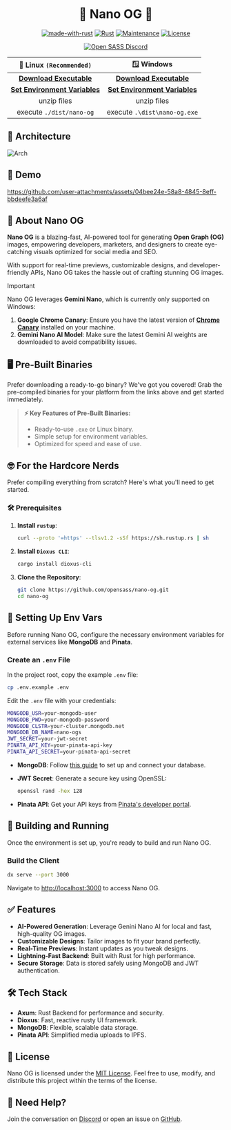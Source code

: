 <div align="center">

# 🌌 Nano OG 🎨

[![made-with-rust](https://img.shields.io/badge/Made%20with-Rust-1f425f.svg?logo=rust&logoColor=white)](https://www.rust-lang.org/)
[![Rust](https://img.shields.io/badge/Rust-1.79%2B-blue.svg)](https://www.rust-lang.org)
[![Maintenance](https://img.shields.io/badge/Maintained%3F-yes-green.svg)](https://github.com/nano-og)
[![License](https://img.shields.io/badge/license-MIT-blue.svg)](LICENSE)

[![Open SASS Discord](https://dcbadge.limes.pink/api/server/b5JbvHW5nv)](https://discord.com/invite/b5JbvHW5nv)

| 🐧 Linux `(Recommended)` | 🪟 Windows |
| :------: | :------: |
| [**Download Executable**](https://github.com/opensass/nano-og/releases/download/v0.0.1/dist.zip) | [**Download Executable**](https://github.com/opensass/nano-og/releases/download/v0.0.1/dist.rar) |
| [**Set Environment Variables**](https://github.com/opensass/nano-og#-setting-up-env-vars) | [**Set Environment Variables**](https://github.com/opensass/nano-og#-setting-up-env-vars) |
| unzip files | unzip files |
| execute `./dist/nano-og` | execute `.\dist\nano-og.exe` |

</div>

## 📐 Architecture

![Arch](https://github.com/user-attachments/assets/9f4da22c-729e-40fd-a4c2-c1e57a8f503d)

## 📸 Demo

https://github.com/user-attachments/assets/04bee24e-58a8-4845-8eff-bbdeefe3a6af

## 🚀 About Nano OG

**Nano OG** is a blazing-fast, AI-powered tool for generating **Open Graph (OG)** images, empowering developers, marketers, and designers to create eye-catching visuals optimized for social media and SEO.

With support for real-time previews, customizable designs, and developer-friendly APIs, Nano OG takes the hassle out of crafting stunning OG images.

> [!IMPORTANT]
> 
> Nano OG leverages **Gemini Nano**, which is currently only supported on Windows:
> 
> 1. **Google Chrome Canary**: Ensure you have the latest version of [**Chrome Canary**](https://www.google.com/chrome/canary/) installed on your machine.
> 2. **Gemini Nano AI Model**: Make sure the latest Gemini AI weights are downloaded to avoid compatibility issues.
> 

## 🖥️ Pre-Built Binaries

Prefer downloading a ready-to-go binary? We've got you covered! Grab the pre-compiled binaries for your platform from the links above and get started immediately.

> **⚡ Key Features of Pre-Built Binaries:**
>
> - Ready-to-use `.exe` or Linux binary.
> - Simple setup for environment variables.
> - Optimized for speed and ease of use.

## 🤓 For the Hardcore Nerds

Prefer compiling everything from scratch? Here's what you'll need to get started.

### 🛠️ Prerequisites

1. **Install `rustup`**:

   ```sh
   curl --proto '=https' --tlsv1.2 -sSf https://sh.rustup.rs | sh
   ```

1. **Install `Dioxus CLI`**:

   ```sh
   cargo install dioxus-cli
   ```

1. **Clone the Repository**:

   ```sh
   git clone https://github.com/opensass/nano-og.git
   cd nano-og
   ```

## 🔑 Setting Up Env Vars

Before running Nano OG, configure the necessary environment variables for external services like **MongoDB** and **Pinata**.

### Create an `.env` File

In the project root, copy the example `.env` file:

```sh
cp .env.example .env
```

Edit the `.env` file with your credentials:

```sh
MONGODB_USR=your-mongodb-user
MONGODB_PWD=your-mongodb-password
MONGODB_CLSTR=your-cluster.mongodb.net
MONGODB_DB_NAME=nano-ogs
JWT_SECRET=your-jwt-secret
PINATA_API_KEY=your-pinata-api-key
PINATA_API_SECRET=your-pinata-api-secret
```

- **MongoDB**: Follow [this guide](./MongoDB.md) to set up and connect your database.
- **JWT Secret**: Generate a secure key using OpenSSL:

   ```sh
   openssl rand -hex 128
   ```

- **Pinata API**: Get your API keys from [Pinata's developer portal](https://pinata.cloud/).

## 🚀 Building and Running

Once the environment is set up, you're ready to build and run Nano OG.

### Build the Client

```sh
dx serve --port 3000
```

Navigate to [http://localhost:3000](http://localhost:3000) to access Nano OG.

## ✅ Features

- **AI-Powered Generation**: Leverage Genini Nano AI for local and fast, high-quality OG images.
- **Customizable Designs**: Tailor images to fit your brand perfectly.
- **Real-Time Previews**: Instant updates as you tweak designs.
- **Lightning-Fast Backend**: Built with Rust for high performance.
- **Secure Storage**: Data is stored safely using MongoDB and JWT authentication.

## 🛠️ Tech Stack

- **Axum**: Rust Backend for performance and security.
- **Dioxus**: Fast, reactive rusty UI framework.
- **MongoDB**: Flexible, scalable data storage.
- **Pinata API**: Simplified media uploads to IPFS.

## 📜 License

Nano OG is licensed under the [MIT License](./LICENSE).
Feel free to use, modify, and distribute this project within the terms of the license.

## 💬 Need Help?

Join the conversation on [Discord](https://discord.com/invite/b5JbvHW5nv) or open an issue on [GitHub](https://github.com/opensass/nano-og/issues).
